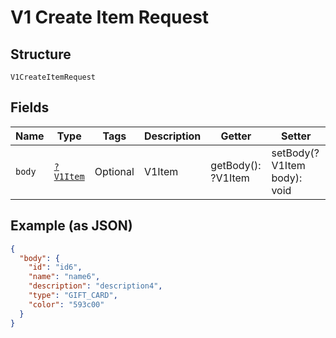 
# V1 Create Item Request

## Structure

`V1CreateItemRequest`

## Fields

| Name | Type | Tags | Description | Getter | Setter |
|  --- | --- | --- | --- | --- | --- |
| `body` | [`?V1Item`](/doc/models/v1-item.md) | Optional | V1Item | getBody(): ?V1Item | setBody(?V1Item body): void |

## Example (as JSON)

```json
{
  "body": {
    "id": "id6",
    "name": "name6",
    "description": "description4",
    "type": "GIFT_CARD",
    "color": "593c00"
  }
}
```

